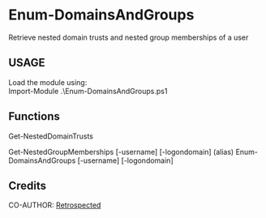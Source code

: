 # Enum-DomainsAndGroups

Retrieve nested domain trusts and nested group memberships of a user

## USAGE

Load the module using:\
Import-Module .\Enum-DomainsAndGroups.ps1

## Functions

Get-NestedDomainTrusts

Get-NestedGroupMemberships [-username] [-logondomain]
(alias) Enum-DomainsAndGroups [-username] [-logondomain]

## Credits

CO-AUTHOR: [Retrospected](https://github.com/Retrospected)

